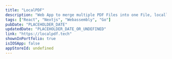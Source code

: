 ```yaml
---
title: "LocalPDF"
description: "Web App to merge multiple PDF Files into one File, locally, using Webassembly and PDFCPU"
tags: ["React", "Nextjs", "Webassembly", "Go"]
pubDate: "PLACEHOLDER_DATE"
updatedDate: "PLACEHOLDER_DATE_OR_UNDEFINED"
link: "https://localpdf.tech"
shownInPortfolio: true
isIOSApp: false
appStoreId: undefined
---
```



